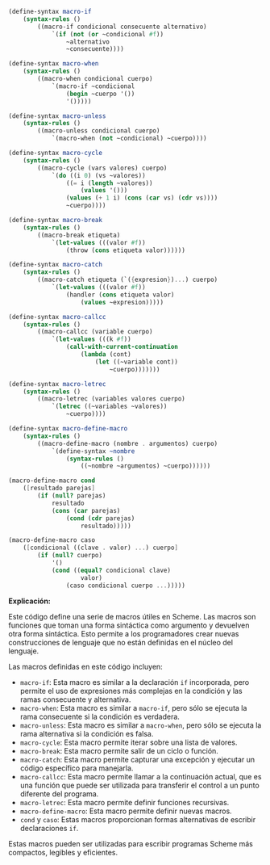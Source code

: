```scheme
(define-syntax macro-if
    (syntax-rules ()
        ((macro-if condicional consecuente alternativo)
            `(if (not (or ~condicional #f))
                ~alternativo
                ~consecuente))))

(define-syntax macro-when
    (syntax-rules ()
        ((macro-when condicional cuerpo)
            `(macro-if ~condicional
                (begin ~cuerpo '())
                '()))))

(define-syntax macro-unless
    (syntax-rules ()
        ((macro-unless condicional cuerpo)
            `(macro-when (not ~condicional) ~cuerpo))))

(define-syntax macro-cycle
    (syntax-rules ()
        ((macro-cycle (vars valores) cuerpo)
            `(do ((i 0) (vs ~valores))
                ((= i (length ~valores))
                    (values '()))
                (values (+ 1 i) (cons (car vs) (cdr vs))))
                ~cuerpo))))

(define-syntax macro-break
    (syntax-rules ()
        ((macro-break etiqueta)
            `(let-values (((valor #f))
                (throw (cons etiqueta valor))))))

(define-syntax macro-catch
    (syntax-rules ()
        ((macro-catch etiqueta (`({expresion})...) cuerpo)
            `(let-values (((valor #f))
                (handler (cons etiqueta valor)
                    (values ~expresion)))))

(define-syntax macro-callcc
    (syntax-rules ()
        ((macro-callcc (variable cuerpo)
            `(let-values (((k #f))
                (call-with-current-continuation
                    (lambda (cont)
                        (let ((~variable cont))
                            ~cuerpo)))))))

(define-syntax macro-letrec
    (syntax-rules ()
        ((macro-letrec (variables valores cuerpo)
            `(letrec ((~variables ~valores))
                ~cuerpo))))

(define-syntax macro-define-macro
    (syntax-rules ()
        ((macro-define-macro (nombre . argumentos) cuerpo)
            `(define-syntax ~nombre
                (syntax-rules ()
                    ((~nombre ~argumentos) ~cuerpo))))))

(macro-define-macro cond
    ([resultado parejas]
        (if (null? parejas)
            resultado
            (cons (car parejas)
                (cond (cdr parejas)
                    resultado)))))

(macro-define-macro caso
    ([condicional ((clave . valor) ...) cuerpo]
        (if (null? cuerpo)
            '()
            (cond ((equal? condicional clave)
                    valor)
                (caso condicional cuerpo ...)))))
```

**Explicación:**

Este código define una serie de macros útiles en Scheme. Las macros son funciones que toman una forma sintáctica como argumento y devuelven otra forma sintáctica. Esto permite a los programadores crear nuevas construcciones de lenguaje que no están definidas en el núcleo del lenguaje.

Las macros definidas en este código incluyen:

* `macro-if`: Esta macro es similar a la declaración `if` incorporada, pero permite el uso de expresiones más complejas en la condición y las ramas consecuente y alternativa.
* `macro-when`: Esta macro es similar a `macro-if`, pero sólo se ejecuta la rama consecuente si la condición es verdadera.
* `macro-unless`: Esta macro es similar a `macro-when`, pero sólo se ejecuta la rama alternativa si la condición es falsa.
* `macro-cycle`: Esta macro permite iterar sobre una lista de valores.
* `macro-break`: Esta macro permite salir de un ciclo o función.
* `macro-catch`: Esta macro permite capturar una excepción y ejecutar un código específico para manejarla.
* `macro-callcc`: Esta macro permite llamar a la continuación actual, que es una función que puede ser utilizada para transferir el control a un punto diferente del programa.
* `macro-letrec`: Esta macro permite definir funciones recursivas.
* `macro-define-macro`: Esta macro permite definir nuevas macros.
* `cond` y `caso`: Estas macros proporcionan formas alternativas de escribir declaraciones `if`.

Estas macros pueden ser utilizadas para escribir programas Scheme más compactos, legibles y eficientes.